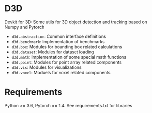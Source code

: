 # D3D
Devkit for 3D: Some utils for 3D object detection and tracking based on Numpy and Pytorch

- `d3d.abstraction`: Common interface definitions
- `d3d.benchmark`: Implementation of benchmarks
- `d3d.box`: Modules for bounding box related calculations
- `d3d.dataset`: Modules for dataset loading
- `d3d.math`: Implementation of some special math functions
- `d3d.point`: Modules for point array related components
- `d3d.vis`: Modules for visualizations
- `d3d.voxel`: Moduels for voxel related components

# Requirements

Python >= 3.6, Pytorch == 1.4. See requirements.txt for libraries
